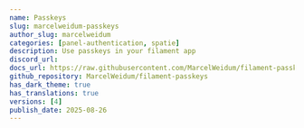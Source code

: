```yaml
---
name: Passkeys
slug: marcelweidum-passkeys
author_slug: marcelweidum
categories: [panel-authentication, spatie]
description: Use passkeys in your filament app
discord_url: 
docs_url: https://raw.githubusercontent.com/MarcelWeidum/filament-passkeys/refs/heads/main/README.md
github_repository: MarcelWeidum/filament-passkeys
has_dark_theme: true
has_translations: true
versions: [4]
publish_date: 2025-08-26
---
```

